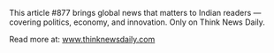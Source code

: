 This article #877 brings global news that matters to Indian readers — covering politics, economy, and innovation. Only on Think News Daily.

Read more at: www.thinknewsdaily.com